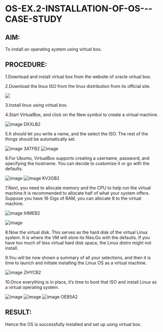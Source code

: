 # OS-EX.2-INSTALLATION-OF-OS---CASE-STUDY

## AIM:
To install an operating system using virtual box.
## PROCEDURE:

1.Download and install virtual box from the website of oracle virtual box.

2.Download the linux ISO from the linux distribution from its official site.


![](https://encrypted-tbn0.gstatic.com/images?q=tbn:ANd9GcQ4PQyqbUMI2LocJ_NSqi8rLOBAqEdsW84Ztg&usqp=CAU)


3.Install linux using virtual box.

4.Start VirtualBox, and click on the New symbol to create a virtual machine.

![image DXXLB2](https://github.com/praveenst13/OS-EX.2-INSTALLATION-OF-OS---CASE-STUDY/assets/118787793/901571cf-4545-4883-9279-de43c5f6da4a)

5.It should let you write a name, and the select the ISO. The rest of the things
should be automatically set.


![image 3ATFB2](https://github.com/praveenst13/OS-EX.2-INSTALLATION-OF-OS---CASE-STUDY/assets/118787793/c1890e07-240d-4f48-86a6-b695a95b09bd)
![image](https://github.com/praveenst13/OS-EX.2-INSTALLATION-OF-OS---CASE-STUDY/assets/118787793/3016dcf3-c1fe-419b-bb87-9623f7671c1e)

6.For Ubuntu, VirtualBox supports creating a username, password, and
specifying the hostname. You can decide to customize it or go with the
defaults.

![image](https://github.com/praveenst13/OS-EX.2-INSTALLATION-OF-OS---CASE-STUDY/assets/118787793/7f5a6a1b-afa2-40bb-9288-549bddaa60fb)
![image KV2GB2](https://github.com/praveenst13/OS-EX.2-INSTALLATION-OF-OS---CASE-STUDY/assets/118787793/acf552cd-7abf-445a-9019-aff0963449a1)

7.Next, you need to allocate memory and the CPU to help run the virtual
machine.It is recommended to allocate half of what your system offers.
Suppose you have 16 Gigs of RAM, you can allocate 8 to the virtual machine.

![image IHMEB2](https://github.com/praveenst13/OS-EX.2-INSTALLATION-OF-OS---CASE-STUDY/assets/118787793/f2a3dd31-81bd-4bc5-b671-ce810dcdcc11)

![image](https://github.com/praveenst13/OS-EX.2-INSTALLATION-OF-OS---CASE-STUDY/assets/118787793/9e1383aa-0892-4bbd-841b-bea9d43c7971)

8.Now the virtual disk. This serves as the hard disk of the virtual Linux system.
It is where the VM will store its files.Go with the defaults. If you have too much
of less virtual hard disk space, the Linux distro might not install.

9.You will be now shown a summary of all your selections, and then it is time
to launch and initiate installing the Linux OS as a virtual machine.


![image ZHYCB2](https://github.com/praveenst13/OS-EX.2-INSTALLATION-OF-OS---CASE-STUDY/assets/118787793/bb743be0-22d1-46b7-890b-92228d6b54ce)

10.Once everything is in place, it’s time to boot that ISO and install Linux as a
virtual operating system.

![image](https://github.com/praveenst13/OS-EX.2-INSTALLATION-OF-OS---CASE-STUDY/assets/118787793/655744b8-4026-4822-85f0-d856fc711da6)
![image](https://github.com/praveenst13/OS-EX.2-INSTALLATION-OF-OS---CASE-STUDY/assets/118787793/c85de272-3830-44f8-97d2-1bf4e82065e6)
![image OEB5A2](https://github.com/praveenst13/OS-EX.2-INSTALLATION-OF-OS---CASE-STUDY/assets/118787793/ecb12a72-b434-4e18-ae94-1003d6138b97)


## RESULT:

Hence the OS is successfully installed and set up using virtual box.

